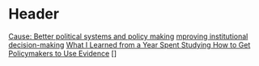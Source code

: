<!-- TITLE: Policy Institutions -->
<!-- SUBTITLE: A quick summary of Policy Institutions -->

# Header
[Cause: Better political systems and policy making](http://effective-altruism.com/ea/147/cause_better_political_systems_and_policy_making/)
[mproving institutional decision-making](https://80000hours.org/problem-profiles/improving-institutional-decision-making/)
[What I Learned from a Year Spent Studying How to Get Policymakers to Use Evidence](http://effective-altruism.com/ea/1sl/what_i_learned_from_a_year_spent_studying_how_to/)
[]

